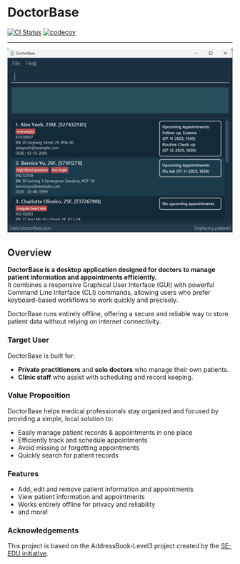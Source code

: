 # DoctorBase

[![CI Status](https://github.com/AY2526S1-CS2103T-W10-3/tp/workflows/Java%20CI/badge.svg)](https://github.com/AY2526S1-CS2103T-W10-3/tp/actions)
[![codecov](https://codecov.io/gh/AY2526S1-CS2103T-W10-3/tp/graph/badge.svg?token=ZGJVSEKLZH)](https://codecov.io/gh/AY2526S1-CS2103T-W10-3/tp)

---

![Ui](docs/images/Ui.png)


## Overview
**DoctorBase is a desktop application designed for doctors to manage patient information and appointments 
efficiently.**  
It combines a responsive Graphical User Interface (GUI) with powerful Command Line Interface (CLI) commands, allowing users who prefer keyboard-based workflows to work quickly and precisely.

DoctorBase runs entirely offline, offering a secure and reliable way to store patient data without relying on internet connectivity.

### Target User
DoctorBase is built for:
* **Private practitioners** and **solo doctors** who manage their own patients.
* **Clinic staff** who assist with scheduling and record keeping.

### Value Proposition
DoctorBase helps medical professionals stay organized and focused by providing a simple, local solution to:
* Easily manage patient records & appointments in one place
* Efficiently track and schedule appointments
* Avoid missing or forgetting appointments
* Quickly search for patient records

### Features
* Add, edit and remove patient information and appointments
* View patient information and appointments
* Works entirely offline for privacy and reliability
* and more!

### Acknowledgements
This project is based on the AddressBook-Level3 project created by the [SE-EDU initiative](https://se-education.org).
